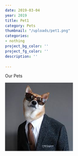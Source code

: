 ```yaml
---
date: 2019-03-04
year: 2019
title: Pet1
category: Pets
thumbnail: "/uploads/pet1.png"
categories: 
- nothing
project_bg_color: ''
project_fg_color: ''
description: ''

---
```

Our Pets

![](/uploads/pet1.png)